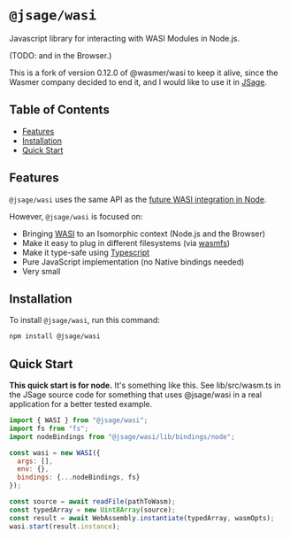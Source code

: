 # `@jsage/wasi`

Javascript library for interacting with WASI Modules in Node.js.

(TODO: and in the Browser.)

This is a fork of version 0.12.0 of @wasmer/wasi to keep it alive, since the Wasmer company decided to end it, and I would like to use it in [JSage](https://github.com/sagemathinc/JSage).

## Table of Contents

- [Features](#features)
- [Installation](#installation)
- [Quick Start](#quick-start)

## Features

`@jsage/wasi` uses the same API as the [future WASI integration in Node](https://github.com/nodejs/wasi).

However, `@jsage/wasi` is focused on:

- Bringing [WASI](https://github.com/webassembly/wasi) to an Isomorphic context (Node.js and the Browser)
- Make it easy to plug in different filesystems (via [wasmfs](https://github.com/wasmerio/wasmer-js/tree/master/packages/wasmfs))
- Make it type-safe using [Typescript](http://www.typescriptlang.org/)
- Pure JavaScript implementation (no Native bindings needed)
- Very small

## Installation

To install `@jsage/wasi`, run this command:

```bash
npm install @jsage/wasi
```

## Quick Start

**This quick start is for node.**  It's something like this.  See lib/src/wasm.ts in the JSage source code for something that uses @jsage/wasi in a real application for a better tested example.

```js
import { WASI } from "@jsage/wasi";
import fs from "fs";
import nodeBindings from "@jsage/wasi/lib/bindings/node";

const wasi = new WASI({
  args: [],
  env: {},
  bindings: {...nodeBindings, fs}
});

const source = await readFile(pathToWasm);
const typedArray = new Uint8Array(source);
const result = await WebAssembly.instantiate(typedArray, wasmOpts);
wasi.start(result.instance);
```
